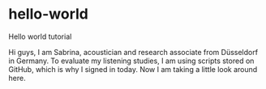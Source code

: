 # hello-world
Hello world tutorial

Hi guys,
I am Sabrina, acoustician and research associate from Düsseldorf in Germany. 
To evaluate my listening studies, I am using scripts stored on GitHub, which is why I signed in today.
Now I am taking a little look around here.
